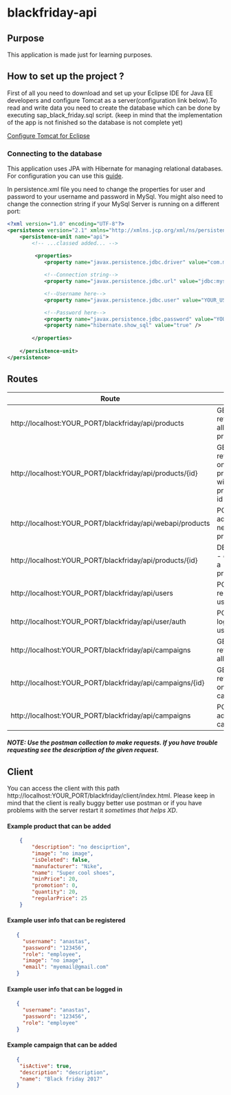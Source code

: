# blackfriday-api

## Purpose 

This application is made just for learning purposes.

## How to set up the project ?

First of all you need to download and set up your Eclipse IDE for Java EE developers and configure Tomcat as a server(configuration link below).To read and write data you need to create the database which can be done by executing sap_black_friday.sql script. (keep in mind that the implementation of the app is not finished so the database is not complete yet)

[Configure Tomcat for Eclipse](https://www.youtube.com/watch?v=kLgquZ2FiuQ)

### Connecting to the database

This application uses JPA with Hibernate for managing relational databases. For configuration you can use this [guide](https://docs.jboss.org/hibernate/orm/5.4/quickstart/html_single/).

In persistence.xml file you need to change the properties for user and password to your username and password in MySql. You might also need to change the connection string if your MySql Server is running on a different port:

~~~xml
<?xml version="1.0" encoding="UTF-8"?>
<persistence version="2.1" xmlns="http://xmlns.jcp.org/xml/ns/persistence" xmlns:xsi="http://www.w3.org/2001/XMLSchema-instance" xsi:schemaLocation="http://xmlns.jcp.org/xml/ns/persistence http://xmlns.jcp.org/xml/ns/persistence/persistence_2_1.xsd">
	<persistence-unit name="api">
		<!-- ...classed added... -->
	
		 <properties>
           	<property name="javax.persistence.jdbc.driver" value="com.mysql.jdbc.Driver" />

            <!--Connection string-->
            <property name="javax.persistence.jdbc.url" value="jdbc:mysql://localhost:PORT/sap_black_friday" />

            <!--Username here-->
            <property name="javax.persistence.jdbc.user" value="YOUR_USERNAME" />

            <!--Password here-->
            <property name="javax.persistence.jdbc.password" value="YOUR_PASSWORD" />  
            <property name="hibernate.show_sql" value="true" />
            
        </properties>
		
	</persistence-unit>
</persistence>
~~~


## Routes 

| Route| Verb| Access|
| --- | --- | --- |
|http://localhost:YOUR_PORT/blackfriday/api/products| GET - returns all products| None|
|http://localhost:YOUR_PORT/blackfriday/api/products/{id}| GET - returns one product with provided id| None |
|http://localhost:YOUR_PORT/blackfriday/api/webapi/products| POST - adds a new product | signed in as Employee |
|http://localhost:YOUR_PORT/blackfriday/api/products/{id}|DELETE - deletes a products|signed in as Employee|
|http://localhost:YOUR_PORT/blackfriday/api/users|POST - register user|None|
|http://localhost:YOUR_PORT/blackfriday/api/user/auth|POST - log in user|None|
|http://localhost:YOUR_PORT/blackfriday/api/campaigns | GET - returns all |None|
|http://localhost:YOUR_PORT/blackfriday/api/campaigns/{id} | GET - returns one campaign |None|
|http://localhost:YOUR_PORT/blackfriday/api/campaigns | POST - adds campaign | Employee


##### NOTE: Use the postman collection to make requests. If you have trouble requesting see the description of the given request.

## Client

You can access the client with this path http://localhost:YOUR_PORT/blackfriday/client/index.html. Please keep in mind that the client is really buggy better use postman or if you have problems with the server restart it *sometimes that helps XD*.


#### Example product that can be added
~~~json
    {
        "description": "no desciprtion",
        "image": "no image",
        "isDeleted": false,
        "manufacturer": "Nike",
        "name": "Super cool shoes",
        "minPrice": 20,
        "promotion": 0,
        "quantity": 20,
        "regularPrice": 25
    }
~~~

#### Example user info that can be registered

~~~json
   {
	 "username": "anastas",
	 "password": "123456",
     "role": "employee",
     "image": "no image",
     "email": "myemail@gmail.com"
   }
~~~

#### Example user info that can be logged in

~~~json
   {
	 "username": "anastas",
	 "password": "123456",
     "role": "employee"
   }
~~~

#### Example campaign that can be added

~~~json
   {
	"isActive": true,
    "description": "description",
    "name": "Black friday 2017"
   }
~~~



